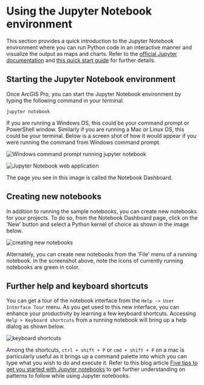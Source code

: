 
# Using the Jupyter Notebook environment

This section provides a quick introduction to the Jupyter Notebook environment where you can run Python code in an interactive manner and visualize the output as maps and charts.  Refer to the [official Jupyter documentation](http://jupyter.readthedocs.io/en/latest/) and [this quick start guide](https://jupyter-notebook-beginner-guide.readthedocs.io/en/latest/index.html) for further details.

## Starting the Jupyter Notebook environment

Once ArcGIS Pro, you can start the Jupyter Notebook environment by typing the following command in your terminal.

    jupyter notebook

If you are running a Windows OS, this could be your command prompt or PowerShell window. Similarly if you are running a Mac or Linux OS, this could be your terminal. Below is a screen shot of how it would appear if you were running the command from Windows command prompt.

![Windows command prompt running jupyter notebook](https://developers.arcgis.com/assets/img/python-graphics/guide_getstarted_usingjupyternotebooks_01.png)

![Jupyter Notebook web application](https://developers.arcgis.com/assets/img/python-graphics/guide_getstarted_usingjupyternotebooks_02.png)

The page you see in this image is called the Notebook Dashboard.

## Creating new notebooks

In addition to running the sample notebooks, you can create new notebooks for your projects. To do so, from the Notebook Dashboard page, click on the 'New' button and select a Python kernel of choice as shown in the image below.

![creating new notebooks](https://developers.arcgis.com/assets/img/python-graphics/guide_getstarted_usingjupyternotebooks_04.png)

Alternately, you can create new notebooks from the 'File' menu of a running notebook. In the screenshot above, note the icons of currently running notebooks are green in color.

## Further help and keyboard shortcuts

You can get a tour of the notebook interface from the `Help -> User Interface Tour` menu. As you get used to this new interface, you can enhance your productivity by learning a few keyboard shortcuts. Accessing `Help > Keyboard shortcuts` from a running notebook will bring up a help dialog as shown below.

![keyboard shortcuts](https://developers.arcgis.com/assets/img/python-graphics/guide_getstarted_usingjupyternotebooks_05.png)

Among the shortcuts, `ctrl + shift + P` or `cmd + shift + P` on a mac is particularly useful as it brings up a command palette into which you can type what you wish to do and execute it. Refer to this blog article [Five tips to get you started with Jupyter notebooks](https://blogs.esri.com/esri/arcgis/2017/06/30/82220/) to get further understanding on patterns to follow while using Jupyter notebooks.
